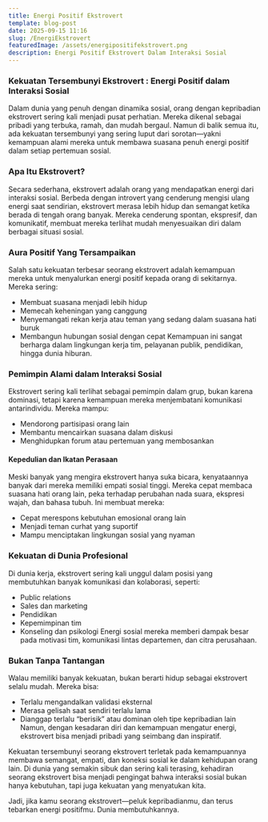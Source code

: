 ```yaml
---
title: Energi Positif Ekstrovert
template: blog-post
date: 2025-09-15 11:16
slug: /EnergiEkstrovert
featuredImage: /assets/energipositifekstrovert.png
description: Energi Positif Ekstrovert Dalam Interaksi Sosial
---
```


### Kekuatan Tersembunyi Ekstrovert : Energi Positif dalam Interaksi Sosial
 

Dalam dunia yang penuh dengan dinamika sosial, orang dengan kepribadian ekstrovert sering kali menjadi pusat perhatian. Mereka dikenal sebagai pribadi yang terbuka, ramah, dan mudah bergaul. Namun di balik semua itu, ada kekuatan tersembunyi yang sering luput dari sorotan—yakni kemampuan alami mereka untuk membawa suasana penuh energi positif dalam setiap pertemuan sosial.

### Apa Itu Ekstrovert?

Secara sederhana, ekstrovert adalah orang yang mendapatkan energi dari interaksi sosial. Berbeda dengan introvert yang cenderung mengisi ulang energi saat sendirian, ekstrovert merasa lebih hidup dan semangat ketika berada di tengah orang banyak. Mereka cenderung spontan, ekspresif, dan komunikatif, membuat mereka terlihat mudah menyesuaikan diri dalam berbagai situasi sosial.


### Aura Positif Yang Tersampaikan

Salah satu kekuatan terbesar seorang ekstrovert adalah kemampuan mereka untuk menyalurkan energi positif kepada orang di sekitarnya. Mereka sering:

- Membuat suasana menjadi lebih hidup
- Memecah keheningan yang canggung
- Menyemangati rekan kerja atau teman yang sedang dalam suasana hati buruk
- Membangun hubungan sosial dengan cepat
Kemampuan ini sangat berharga dalam lingkungan kerja tim, pelayanan publik, pendidikan, hingga dunia hiburan.

### Pemimpin Alami dalam Interaksi Sosial

Ekstrovert sering kali terlihat sebagai pemimpin dalam grup, bukan karena dominasi, tetapi karena kemampuan mereka menjembatani komunikasi antarindividu. Mereka mampu:

- Mendorong partisipasi orang lain
- Membantu mencairkan suasana dalam diskusi
- Menghidupkan forum atau pertemuan yang membosankan

#### Kepedulian dan Ikatan Perasaan

Meski banyak yang mengira ekstrovert hanya suka bicara, kenyataannya banyak dari mereka memiliki empati sosial tinggi. Mereka cepat membaca suasana hati orang lain, peka terhadap perubahan nada suara, ekspresi wajah, dan bahasa tubuh. Ini membuat mereka:

- Cepat merespons kebutuhan emosional orang lain
- Menjadi teman curhat yang suportif
- Mampu menciptakan lingkungan sosial yang nyaman

### Kekuatan di Dunia Profesional

Di dunia kerja, ekstrovert sering kali unggul dalam posisi yang membutuhkan banyak komunikasi dan kolaborasi, seperti:

- Public relations
- Sales dan marketing
- Pendidikan
- Kepemimpinan tim
- Konseling dan psikologi
Energi sosial mereka memberi dampak besar pada motivasi tim, komunikasi lintas departemen, dan citra perusahaan.

### Bukan Tanpa Tantangan

Walau memiliki banyak kekuatan, bukan berarti hidup sebagai ekstrovert selalu mudah. Mereka bisa:

- Terlalu mengandalkan validasi eksternal
- Merasa gelisah saat sendiri terlalu lama
- Dianggap terlalu “berisik” atau dominan oleh tipe kepribadian lain
Namun, dengan kesadaran diri dan kemampuan mengatur energi, ekstrovert bisa menjadi pribadi yang seimbang dan inspiratif.

Kekuatan tersembunyi seorang ekstrovert terletak pada kemampuannya membawa semangat, empati, dan koneksi sosial ke dalam kehidupan orang lain. Di dunia yang semakin sibuk dan sering kali terasing, kehadiran seorang ekstrovert bisa menjadi pengingat bahwa interaksi sosial bukan hanya kebutuhan, tapi juga kekuatan yang menyatukan kita.

Jadi, jika kamu seorang ekstrovert—peluk kepribadianmu, dan terus tebarkan energi positifmu. Dunia membutuhkannya.

